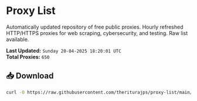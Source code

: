# Proxy List

Automatically updated repository of free public proxies. Hourly refreshed HTTP/HTTPS proxies for web scraping, cybersecurity, and testing. Raw list available.

**Last Updated:** `Sunday 20-04-2025 18:20:01 UTC`  
**Total Proxies:** `650`

## 📥 Download
```bash
curl -O https://raw.githubusercontent.com/theriturajps/proxy-list/main/proxies.txt
